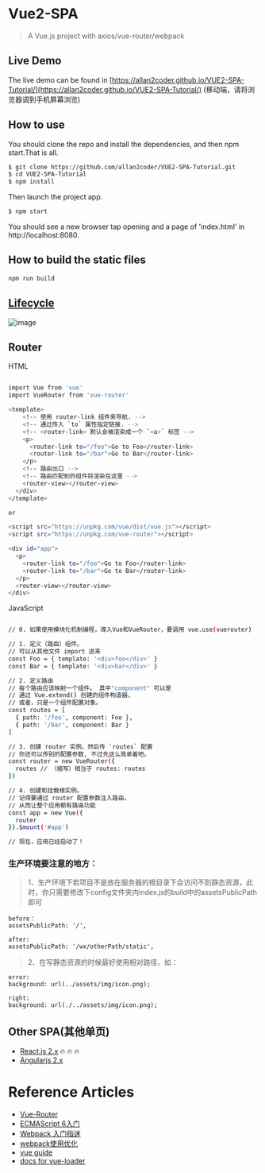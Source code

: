 # Vue2-SPA

> A Vue.js project with axios/vue-router/webpack


## Live Demo
The live demo can be found in [https://allan2coder.github.io/VUE2-SPA-Tutorial/](https://allan2coder.github.io/VUE2-SPA-Tutorial/) (移动端，请将浏览器调到手机屏幕浏览)


## How to use
You should clone the repo and install the dependencies, and then npm start.That is all.

```bash
$ git clone https://github.com/allan2coder/VUE2-SPA-Tutorial.git
$ cd VUE2-SPA-Tutorial
$ npm install
```
Then launch the project app.

```bash
$ npm start
```

You should see a new browser tap opening and a page of 'index.html' in http://localhost:8080.

## How to build the static files

``` bash
npm run build
```

## [Lifecycle](http://www.jianshu.com/p/e9f884b6ba6c)
![image](https://raw.githubusercontent.com/allan2coder/VUE2-SPA-Tutorial/master/screenShot/lifecycle.png)


## Router

HTML
``` bash

import Vue from 'vue'
import VueRouter from 'vue-router'

<template>
    <!-- 使用 router-link 组件来导航. -->
    <!-- 通过传入 `to` 属性指定链接. -->
    <!-- <router-link> 默认会被渲染成一个 `<a>` 标签 -->
    <p>
      <router-link to="/foo">Go to Foo</router-link>
      <router-link to="/bar">Go to Bar</router-link>
    </p>
    <!-- 路由出口 -->
    <!-- 路由匹配到的组件将渲染在这里 -->
    <router-view></router-view>
  </div>
</template>

or

<script src="https://unpkg.com/vue/dist/vue.js"></script>
<script src="https://unpkg.com/vue-router"></script>

<div id="app">
  <p>
    <router-link to="/foo">Go to Foo</router-link>
    <router-link to="/bar">Go to Bar</router-link>
  </p>
  <router-view></router-view>
</div>
```

JavaScript
``` bash

// 0. 如果使用模块化机制编程，導入Vue和VueRouter，要调用 vue.use(vuerouter)

// 1. 定义（路由）组件。
// 可以从其他文件 import 进来
const Foo = { template: '<div>foo</div>' }
const Bar = { template: '<div>bar</div>' }

// 2. 定义路由
// 每个路由应该映射一个组件。 其中"component" 可以是
// 通过 Vue.extend() 创建的组件构造器，
// 或者，只是一个组件配置对象。
const routes = [
  { path: '/foo', component: Foo },
  { path: '/bar', component: Bar }
]

// 3. 创建 router 实例，然后传 `routes` 配置
// 你还可以传别的配置参数, 不过先这么简单着吧。
const router = new VueRouter({
  routes // （缩写）相当于 routes: routes
})

// 4. 创建和挂载根实例。
// 记得要通过 router 配置参数注入路由，
// 从而让整个应用都有路由功能
const app = new Vue({
  router
}).$mount('#app')

// 现在，应用已经启动了！
```

### 生产环境要注意的地方：

> 1、生产环境下若项目不是放在服务器的根目录下会访问不到静态资源，此时，你只需要修改下config文件夹内index.js的build中的assetsPublicPath即可

```
before：
assetsPublicPath: '/', 
```
```
after:
assetsPublicPath: '/wx/otherPath/static', 
```

> 2、在写静态资源的时候最好使用相对路径，如：

```
error:
background: url(../assets/img/icon.png);
```
```
right:
background: url(./../assets/img/icon.png);
```


## Other SPA(其他单页)
- [React.js 2.x](https://github.com/allan2coder/React-SPA-Tutorial) :fire: :fire: :fire:
- [Angularjs 2.x](https://github.com/allan2coder/Angular2-SPA)


# Reference Articles
* [Vue-Router](http://router.vuejs.org/zh-cn/essentials/getting-started.html)
* [ECMAScript 6入门](http://es6.ruanyifeng.com/)
* [Webpack 入门指迷](https://segmentfault.com/a/1190000002551952)
* [webpack使用优化](https://github.com/lcxfs1991/blog/issues/2)
* [vue guide](http://vuejs-templates.github.io/webpack/)
* [docs for vue-loader](http://vuejs.github.io/vue-loader)
